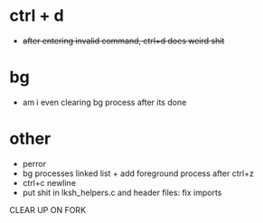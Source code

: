 # ctrl + d
- ~~after entering invalid command, ctrl+d does weird shit~~  

# bg
- am i even clearing bg process after its done

# other
- perror
- bg processes linked list + add foreground process after ctrl+z
- ctrl+c newline
- put shit in lksh_helpers.c and header files: fix imports

CLEAR UP ON FORK